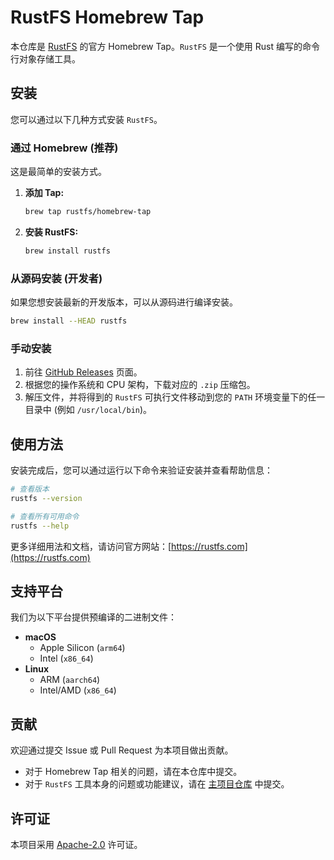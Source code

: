 # RustFS Homebrew Tap

本仓库是 [RustFS](https://github.com/rustfs/rustfs) 的官方 Homebrew Tap。`RustFS` 是一个使用 Rust 编写的命令行对象存储工具。

## 安装

您可以通过以下几种方式安装 `RustFS`。

### 通过 Homebrew (推荐)

这是最简单的安装方式。

1. **添加 Tap:**
   ```sh
   brew tap rustfs/homebrew-tap
   ```

2. **安装 RustFS:**
   ```sh
   brew install rustfs
   ```

### 从源码安装 (开发者)

如果您想安装最新的开发版本，可以从源码进行编译安装。

```sh
brew install --HEAD rustfs
```

### 手动安装

1. 前往 [GitHub Releases](https://github.com/rustfs/rustfs/releases) 页面。
2. 根据您的操作系统和 CPU 架构，下载对应的 `.zip` 压缩包。
3. 解压文件，并将得到的 `RustFS` 可执行文件移动到您的 `PATH` 环境变量下的任一目录中 (例如 `/usr/local/bin`)。

## 使用方法

安装完成后，您可以通过运行以下命令来验证安装并查看帮助信息：

```sh
# 查看版本
rustfs --version

# 查看所有可用命令
rustfs --help
```

更多详细用法和文档，请访问官方网站：[https://rustfs.com](https://rustfs.com)

## 支持平台

我们为以下平台提供预编译的二进制文件：

- **macOS**
    - Apple Silicon (`arm64`)
    - Intel (`x86_64`)
- **Linux**
    - ARM (`aarch64`)
    - Intel/AMD (`x86_64`)

## 贡献

欢迎通过提交 Issue 或 Pull Request 为本项目做出贡献。

- 对于 Homebrew Tap 相关的问题，请在本仓库中提交。
- 对于 `RustFS` 工具本身的问题或功能建议，请在 [主项目仓库](https://github.com/rustfs/rustfs) 中提交。

## 许可证

本项目采用 [Apache-2.0](LICENSE) 许可证。